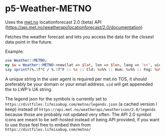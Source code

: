 # p5-Weather-METNO
Uses the [met.no](https://www.met.no/) locationforecast 2.0 (beta) API (https://api.met.no/weatherapi/locationforecast/2.0/documentation)

Fetches the weather forecast and lets you access the data for the closest data point in the future.

Example:
```perl
use Weather::METNO;
my $w = Weather::METNO->new(lat => $lat, lon => $lon, lang => 'en', uid => '<your@email.addr>');
say sprintf(%.1f°C / %.1f°F :: %s :: Cld: %u%% :: Hum: %u%% :: Fog: %u%% :: Wnd: %s km/h from %s", $w->temp_c, $w->temp_f, $w->symbol_txt, $w->cloudiness, $w->humidity, $w->foginess, $w->windspeed, $w->windfromdir);
```

A unique string in the user agent is required per met.no TOS, it should preferably be your domain or your email address. `uid` will get appeneded the to LWP's UA string.

The legend json for the symbols is currently set to `https://distfiles.lifeisabug.com/metno/legends.json` (a cached version I keep) instead of `https://api.met.no/weatherapi/weathericon/2.0/legends` because those are probably not updated very often. The API 2.0 symbol icons are meant to be self-hosted instead of being API provided, if you want to use those feel free to embed them from `https://distfiles.lifeisabug.com/metno/`
